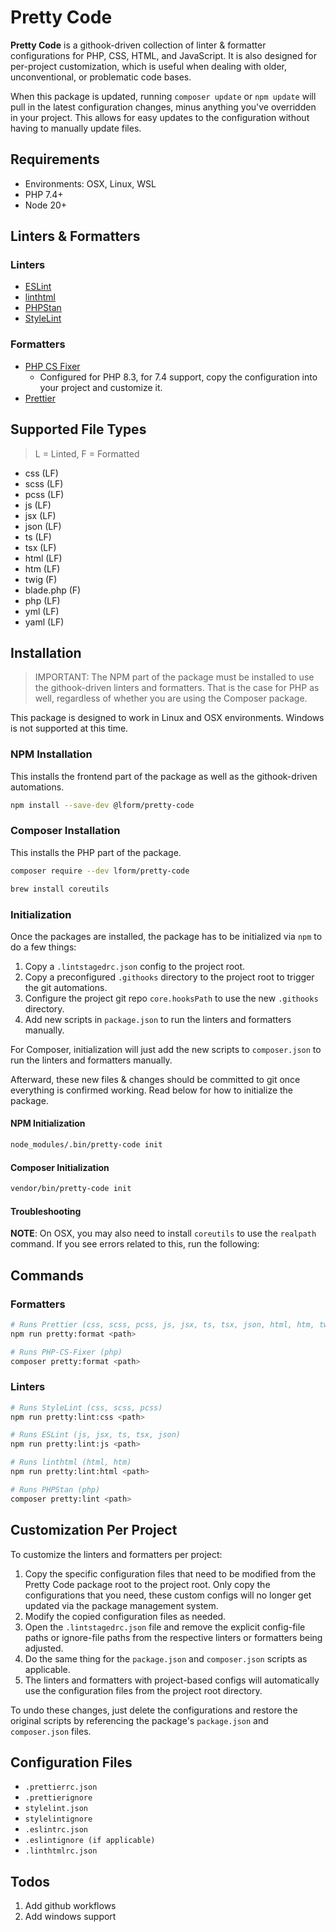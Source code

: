 # Pretty Code

**Pretty Code** is a githook-driven collection of linter & formatter configurations for PHP, CSS, HTML, and JavaScript. It is also designed for per-project customization, which is useful when dealing with older, unconventional, or problematic code bases. 

When this package is updated, running `composer update` or `npm update` will pull in the latest configuration changes, minus anything you've overridden in your project. This allows for easy updates to the configuration without having to manually update files.

## Requirements

* Environments: OSX, Linux, WSL
* PHP 7.4+
* Node 20+

## Linters & Formatters

### Linters

- [ESLint](https://eslint.org/)
- [linthtml](https://linthtml.vercel.app/)
- [PHPStan](https://phpstan.org/)
- [StyleLint](https://stylelint.io/)

### Formatters

- [PHP CS Fixer](https://cs.symfony.com/)
	- Configured for PHP 8.3, for 7.4 support, copy the configuration into your project and customize it.
- [Prettier](https://prettier.io/)

## Supported File Types

> L = Linted, F = Formatted

- css (LF)
- scss (LF)
- pcss (LF)
- js (LF)
- jsx (LF)
- json (LF)
- ts (LF)
- tsx (LF)
- html (LF)
- htm (LF)
- twig (F)
- blade.php (F)
- php (LF)
- yml (LF)
- yaml (LF)

## Installation

> IMPORTANT: The NPM part of the package must be installed to use the githook-driven linters and formatters. That is the case for PHP as well, regardless of whether you are using the Composer package.

This package is designed to work in Linux and OSX environments. Windows is not supported at this time.

### NPM Installation

This installs the frontend part of the package as well as the githook-driven automations.

```sh
npm install --save-dev @lform/pretty-code
```
### Composer Installation

This installs the PHP part of the package.

```sh
composer require --dev lform/pretty-code
```

```sh
brew install coreutils
```

### Initialization

Once the packages are installed, the package has to be initialized via `npm` to do a few things:

1. Copy a `.lintstagedrc.json` config to the project root.
2. Copy a preconfigured `.githooks` directory to the project root to trigger the git automations. 
3. Configure the project git repo `core.hooksPath` to use the new `.githooks` directory.
4. Add new scripts in `package.json` to run the linters and formatters manually.

For Composer, initialization will just add the new scripts to `composer.json` to run the linters and formatters manually.

Afterward, these new files & changes should be committed to git once everything is confirmed working. Read below for how to initialize the package.

#### NPM Initialization

```sh
node_modules/.bin/pretty-code init
```

#### Composer Initialization

```sh
vendor/bin/pretty-code init
```
#### Troubleshooting

**NOTE**: On OSX, you may also need to install `coreutils` to use the `realpath` command. If you see errors related to
this, run the following:

## Commands

### Formatters

```sh
# Runs Prettier (css, scss, pcss, js, jsx, ts, tsx, json, html, htm, twig, blade.php, yml, yaml)
npm run pretty:format <path>

# Runs PHP-CS-Fixer (php)
composer pretty:format <path>
```

### Linters

```sh
# Runs StyleLint (css, scss, pcss)
npm run pretty:lint:css <path>

# Runs ESLint (js, jsx, ts, tsx, json)
npm run pretty:lint:js <path>

# Runs linthtml (html, htm)
npm run pretty:lint:html <path>

# Runs PHPStan (php)
composer pretty:lint <path>
```

## Customization Per Project

To customize the linters and formatters per project:

1. Copy the specific configuration files that need to be modified from the Pretty Code package root to the project root. Only copy the configurations that you need, these custom configs will no longer get updated via the package management system. 
2. Modify the copied configuration files as needed.
3. Open the `.lintstagedrc.json` file and remove the explicit config-file paths or ignore-file paths from the respective linters or formatters being adjusted. 
4. Do the same thing for the `package.json` and `composer.json` scripts as applicable.
5. The linters and formatters with project-based configs will automatically use the configuration files from the project root directory.

To undo these changes, just delete the configurations and restore the original scripts by referencing the package's `package.json` and `composer.json` files.

## Configuration Files
- `.prettierrc.json`
- `.prettierignore`
- `stylelint.json`
- `stylelintignore`
- `.eslintrc.json`
- `.eslintignore (if applicable)`
- `.linthtmlrc.json`

## Todos

1. Add github workflows
2. Add windows support
